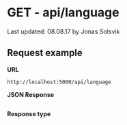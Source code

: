 # GET - api/language

Last updated: 08.08.17 by Jonas Solsvik

## Request example 
**URL**

```url
http://localhost:5000/api/language
``` 


**JSON Response**
```json

```

**Response type**
```cs

```